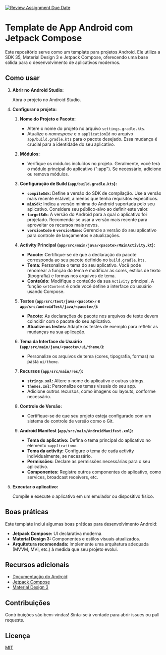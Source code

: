 [![Review Assignment Due Date](https://classroom.github.com/assets/deadline-readme-button-22041afd0340ce965d47ae6ef1cefeee28c7c493a6346c4f15d667ab976d596c.svg)](https://classroom.github.com/a/UUAiY6GZ)
# Template de App Android com Jetpack Compose

Este repositório serve como um template para projetos Android. Ele utiliza a SDK 35, Material Design 3 e Jetpack Compose, oferecendo uma base sólida para o desenvolvimento de aplicativos modernos.

## Como usar

3. **Abrir no Android Studio:**

   Abra o projeto no Android Studio.

4. **Configurar o projeto:**

   1. **Nome do Projeto e Pacote:**
      - Altere o nome do projeto no arquivo `settings.gradle.kts`.
      - Atualize o _namespace_ e o `applicationId` no arquivo `app/build.gradle.kts` para o pacote desejado. Essa mudança é crucial para a identidade do seu aplicativo.

   2. **Módulos:**
      - Verifique os módulos incluídos no projeto. Geralmente, você terá o módulo principal do aplicativo (":app"). Se necessário, adicione ou remova módulos.

   3. **Configuração de Build (`app/build.gradle.kts`):**
      - **`compileSdk`:** Define a versão do SDK de compilação. Use a versão mais recente estável, a menos que tenha requisitos específicos.
      - **`minSdk`:** Indica a versão mínima do Android suportada pelo seu aplicativo. Considere seu público-alvo ao definir este valor.
      - **`targetSdk`:** A versão do Android para a qual o aplicativo foi projetado. Recomenda-se usar a versão mais recente para aproveitar os recursos mais novos.
      - **`versionCode` e `versionName`:** Gerencie a versão do seu aplicativo para controle de lançamentos e atualizações.

   4. **Activity Principal (`app/src/main/java/<pacote>/MainActivity.kt`):**
      - **Pacote:** Certifique-se de que a declaração do pacote corresponda ao seu pacote definido no `build.gradle.kts`.
      - **Tema:** Personalize o tema do seu aplicativo. Você pode renomear a função do tema e modificar as cores, estilos de texto (tipografia) e formas nos arquivos de tema.
      - **Conteúdo:** Modifique o conteúdo da sua `Activity` principal. A função `setContent` é onde você define a interface do usuário usando Compose.

   5. **Testes (`app/src/test/java/<pacote>/` e `app/src/androidTest/java/<pacote>/`):**
      - **Pacote:** As declarações de pacote nos arquivos de teste devem coincidir com o pacote do seu aplicativo.
      - **Atualize os testes:** Adapte os testes de exemplo para refletir as mudanças na sua aplicação.

   6. **Tema da Interface do Usuário (`app/src/main/java/<pacote>/ui/theme/`):**
      - Personalize os arquivos de tema (cores, tipografia, formas) na pasta `ui/theme`.

   7. **Recursos (`app/src/main/res/`):**
      - **`strings.xml`:** Altere o nome do aplicativo e outras strings.
      - **`themes.xml`:** Personalize os temas visuais do seu app.
      - Adicione outros recursos, como imagens ou layouts, conforme necessário.

   8. **Controle de Versão:**
      - Certifique-se de que seu projeto esteja configurado com um sistema de controle de versão como o Git.

   9. **Android Manifest (`app/src/main/AndroidManifest.xml`):**
      - **Tema do aplicativo:** Defina o tema principal do aplicativo no elemento `<application>`.
      - **Tema da activity:** Configure o tema de cada activity individualmente, se necessário.
      - **Permissões:** Declare as permissões necessárias para o seu aplicativo.
      - **Componentes:** Registre outros componentes do aplicativo, como services, broadcast receivers, etc.

5. **Executar o aplicativo:**

   Compile e execute o aplicativo em um emulador ou dispositivo físico.

## Boas práticas

Este template inclui algumas boas práticas para desenvolvimento Android:

* **Jetpack Compose:** UI declarativa moderna.
* **Material Design 3:**  Componentes e estilos visuais atualizados.
* **Arquitetura recomendada:** Implemente uma arquitetura adequada (MVVM, MVI, etc.) à medida que seu projeto evolui.

## Recursos adicionais

* [Documentação do Android](https://developer.android.com/docs)
* [Jetpack Compose](https://developer.android.com/jetpack/compose)
* [Material Design 3](https://m3.material.io/)

## Contribuições

Contribuições são bem-vindas! Sinta-se à vontade para abrir issues ou pull requests.


## Licença

[MIT](LICENSE)

